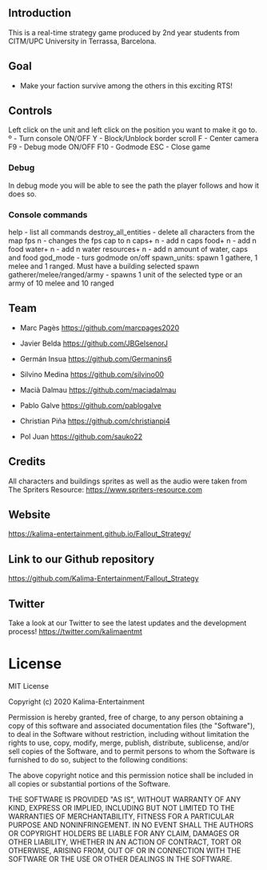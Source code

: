 ## Introduction
This is a real-time strategy game produced by 2nd year students from CITM/UPC University in Terrassa, Barcelona.

## Goal
* Make your faction survive among the others in this exciting RTS! 

## Controls
Left click on the unit and left click on the position you want to make it go to.
º - Turn console ON/OFF
Y - Block/Unblock border scroll
F - Center camera 
F9 - Debug mode ON/OFF
F10 - Godmode
ESC - Close game
### Debug
In debug mode you will be able to see the path the player follows and how it does so. 

### Console commands
help - list all commands
destroy_all_entities - delete all characters from the map
fps n - changes the fps cap to n
caps+ n - add n caps
food+ n - add n food
water+ n - add n water
resources+ n - add n amount of water, caps and food
god_mode - turs godmode on/off
spawn_units: spawn 1 gathere, 1 melee and 1 ranged. Must have a building selected
spawn gatherer/melee/ranged/army -  spawns 1 unit of the selected type or an army of 10 melee and 10 ranged
## Team

* Marc Pagès
https://github.com/marcpages2020

* Javier Belda 
https://github.com/JBGelsenorJ

* Germán Insua
https://github.com/Germanins6

* Silvino Medina
https://github.com/silvino00

* Macià Dalmau
https://github.com/maciadalmau

* Pablo Galve
https://github.com/pablogalve

* Christian Piña
https://github.com/christianpi4
* Pol Juan
https://github.com/sauko22


## Credits
All characters and buildings sprites as well as the audio were taken from The Spriters Resource: https://www.spriters-resource.com

## Website
https://kalima-entertainment.github.io/Fallout_Strategy/

## Link to our Github repository
https://github.com/Kalima-Entertainment/Fallout_Strategy

## Twitter
Take a look at our Twitter to see the latest updates and the development process! 
https://twitter.com/kalimaentmt

# License
MIT License

Copyright (c) 2020 Kalima-Entertainment

Permission is hereby granted, free of charge, to any person obtaining a copy
of this software and associated documentation files (the "Software"), to deal
in the Software without restriction, including without limitation the rights
to use, copy, modify, merge, publish, distribute, sublicense, and/or sell
copies of the Software, and to permit persons to whom the Software is
furnished to do so, subject to the following conditions:

The above copyright notice and this permission notice shall be included in all
copies or substantial portions of the Software.

THE SOFTWARE IS PROVIDED "AS IS", WITHOUT WARRANTY OF ANY KIND, EXPRESS OR
IMPLIED, INCLUDING BUT NOT LIMITED TO THE WARRANTIES OF MERCHANTABILITY,
FITNESS FOR A PARTICULAR PURPOSE AND NONINFRINGEMENT. IN NO EVENT SHALL THE
AUTHORS OR COPYRIGHT HOLDERS BE LIABLE FOR ANY CLAIM, DAMAGES OR OTHER
LIABILITY, WHETHER IN AN ACTION OF CONTRACT, TORT OR OTHERWISE, ARISING FROM,
OUT OF OR IN CONNECTION WITH THE SOFTWARE OR THE USE OR OTHER DEALINGS IN THE
SOFTWARE.